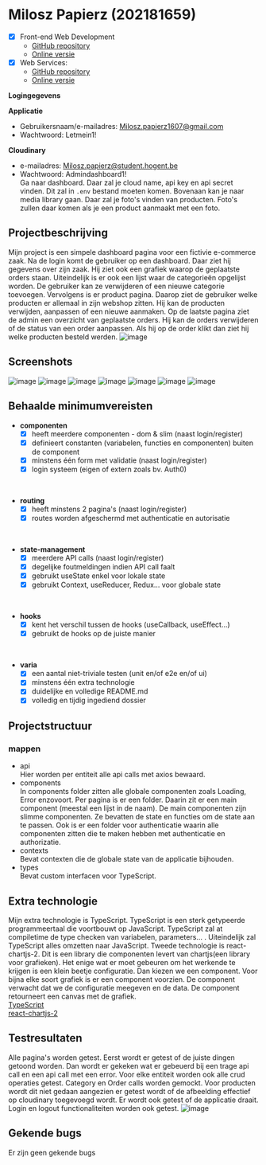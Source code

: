 # Milosz Papierz (202181659)
- [x] Front-end Web Development
  - [GitHub repository](https://github.com/Web-IV/2223-frontendweb-MiloszPapierz1607)
  - [Online versie](https://dashboard-admin.onrender.com)
- [x] Web Services:
  - [GitHub repository](https://github.com/Web-IV/2223-webservices-MiloszPapierz1607)
  - [Online versie](https://admin-dashboard-omus.onrender.com)

**Logingegevens** <br />

**Applicatie**
- Gebruikersnaam/e-mailadres: Milosz.papierz1607@gmail.com
- Wachtwoord: Letmein1! <br />

**Cloudinary**
- e-mailadres: Milosz.papierz@student.hogent.be
- Wachtwoord: Admindashboard1! <br />
Ga naar dashboard. Daar zal je cloud name, api key en api secret vinden. Dit zal in ```.env``` bestand moeten komen.
Bovenaan kan je naar media library gaan. Daar zal je foto's vinden van producten. Foto's zullen daar komen als je een product aanmaakt met een foto.

## Projectbeschrijving
Mijn project is een simpele dashboard pagina voor een fictivie e-commerce zaak. Na de login komt de gebruiker op een dashboard. Daar ziet hij gegevens over zijn zaak. Hij ziet ook een grafiek waarop de geplaatste orders staan. Uiteindelijk is er ook een lijst waar de categorieën opgelijst worden. De gebruiker kan ze verwijderen of een nieuwe categorie toevoegen. Vervolgens is er product pagina. Daarop ziet de gebruiker welke producten er allemaal in zijn webshop zitten. Hij kan de producten verwijden, aanpassen of een nieuwe aanmaken. Op de laatste pagina ziet de admin een overzicht van geplaatste orders. Hij kan de orders verwijderen of de status van een order aanpassen. Als hij op de order klikt dan ziet hij welke producten besteld werden.
![image](https://user-images.githubusercontent.com/100273908/208118897-54acac75-8cab-4131-a5ac-b548239b88ab.png)

## Screenshots
![image](https://user-images.githubusercontent.com/100273908/208117783-071f1f58-5e18-4e8b-9768-75ea9117b8a5.png)
![image](https://user-images.githubusercontent.com/100273908/208117934-1fe89820-d6bb-4233-8977-799a7302ecfb.png)
![image](https://user-images.githubusercontent.com/100273908/208117988-8a5239b5-d24c-4f7c-8770-b6aa72bb167c.png)
![image](https://user-images.githubusercontent.com/100273908/208118021-c91e8694-35ee-4a22-a273-66c3e61f9125.png)
![image](https://user-images.githubusercontent.com/100273908/208118074-4139bd20-d5b7-4ada-95c8-e48db6644862.png)
![image](https://user-images.githubusercontent.com/100273908/208118129-c3e6237d-d395-41f7-b0d9-3739872097c9.png)
![image](https://user-images.githubusercontent.com/100273908/208118191-5beaebe8-5440-4021-9af3-50711df0d77c.png)

## Behaalde minimumvereisten
- **componenten**
  - [x] heeft meerdere componenten - dom & slim (naast login/register)
  - [x] definieert constanten (variabelen, functies en componenten) buiten de component
  - [x] minstens één form met validatie (naast login/register)
  - [x] login systeem (eigen of extern zoals bv. Auth0)
<br />

- **routing**
  - [x] heeft minstens 2 pagina's (naast login/register)
  - [x] routes worden afgeschermd met authenticatie en autorisatie
<br />

- **state-management**
  - [x] meerdere API calls (naast login/register)
  - [x] degelijke foutmeldingen indien API call faalt
  - [x] gebruikt useState enkel voor lokale state
  - [x] gebruikt Context, useReducer, Redux… voor globale state
<br />

- **hooks**
  - [x] kent het verschil tussen de hooks (useCallback, useEffect…)
  - [x] gebruikt de hooks op de juiste manier
<br />

- **varia**
  - [x] een aantal niet-triviale testen (unit en/of e2e en/of ui)
  - [x] minstens één extra technologie
  - [x] duidelijke en volledige README.md
  - [x] volledig en tijdig ingediend dossier

## Projectstructuur
### mappen
- api <br /> 
  Hier worden per entiteit alle api calls met axios bewaard.
- components <br />
  In components folder zitten alle globale componenten zoals Loading, Error enzovoort. Per pagina is er een folder. Daarin zit er een main component (meestal een lijst in de naam). De main componenten zijn slimme componenten. Ze bevatten de state en functies om de state aan te passen. Ook is er een folder voor authenticatie waarin alle componenten zitten die te maken hebben met authenticatie en authorizatie.
- contexts <br />
  Bevat contexten die de globale state van de applicatie bijhouden.
- types <br />
  Bevat custom interfacen voor TypeScript.
 
## Extra technologie
Mijn extra technologie is TypeScript. TypeScript is een sterk getypeerde programmeertaal die voortbouwt op JavaScript. TypeScript zal at compiletime de type checken van variabelen, parameters... . Uiteindelijk zal TypeScript alles omzetten naar JavaScript.
Tweede technologie is react-chartjs-2. Dit is een library die componenten levert van chartjs(een library voor grafieken). Het enige wat er moet gebeuren om het werkende te krijgen is een klein beetje configuratie. Dan kiezen we een component. Voor bijna elke soort grafiek is er een component voorzien. De component verwacht dat we de configuratie meegeven en de data. De component retourneert een canvas met de grafiek. <br />
[TypeScript](https://www.typescriptlang.org/) <br />
[react-chartjs-2](https://react-chartjs-2.js.org/)

## Testresultaten
Alle pagina's worden getest. Eerst wordt er getest of de juiste dingen getoond worden. Dan wordt er gekeken wat er gebeuerd bij een trage api call en een api call met een error. Voor elke entiteit worden ook alle crud operaties getest. Category en Order calls worden gemockt. Voor producten wordt dit niet gedaan aangezien er getest wordt of de afbeelding effectief op cloudinary toegevoegd wordt. Er wordt ook getest of de applicatie draait. Login en logout functionaliteiten worden ook getest.
![image](https://user-images.githubusercontent.com/100273908/208139193-f79bb50d-2e3e-4ddd-9fb3-4ead834bb3a1.png)

## Gekende bugs
Er zijn geen gekende bugs

